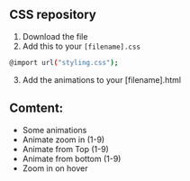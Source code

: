 ## CSS repository
1. Download the file
2. Add this to your `[filename].css`
```bash
@import url("styling.css");
```
3. Add the animations to your [filename].html

## Comtent:
- Some animations
- Animate zoom in (1-9)
- Animate from Top (1-9)
- Animate from bottom (1-9)
- Zoom in on hover

